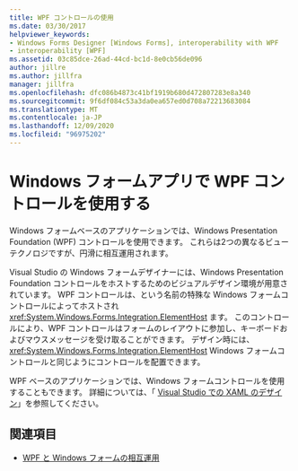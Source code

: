```yaml
---
title: WPF コントロールの使用
ms.date: 03/30/2017
helpviewer_keywords:
- Windows Forms Designer [Windows Forms], interoperability with WPF
- interoperability [WPF]
ms.assetid: 03c85dce-26ad-44cd-bc1d-8e0cb56de096
author: jillre
ms.author: jillfra
manager: jillfra
ms.openlocfilehash: dfc086b4873c41bf1919b680d472807283e8a340
ms.sourcegitcommit: 9f6df084c53a3da0ea657ed0d708a72213683084
ms.translationtype: MT
ms.contentlocale: ja-JP
ms.lasthandoff: 12/09/2020
ms.locfileid: "96975202"
---
```

# <a name="use-wpf-controls-in-windows-forms-apps"></a>Windows フォームアプリで WPF コントロールを使用する

Windows フォームベースのアプリケーションでは、Windows Presentation Foundation (WPF) コントロールを使用できます。 これらは2つの異なるビューテクノロジですが、円滑に相互運用されます。

Visual Studio の Windows フォームデザイナーには、Windows Presentation Foundation コントロールをホストするためのビジュアルデザイン環境が用意されています。 WPF コントロールは、という名前の特殊な Windows フォームコントロールによってホストされ <xref:System.Windows.Forms.Integration.ElementHost> ます。 このコントロールにより、WPF コントロールはフォームのレイアウトに参加し、キーボードおよびマウスメッセージを受け取ることができます。 デザイン時には、 <xref:System.Windows.Forms.Integration.ElementHost> Windows フォームコントロールと同じようにコントロールを配置できます。

WPF ベースのアプリケーションでは、Windows フォームコントロールを使用することもできます。 詳細については、「 [Visual Studio での XAML のデザイン](/visualstudio/xaml-tools/designing-xaml-in-visual-studio)」を参照してください。

## <a name="see-also"></a>関連項目

- [WPF と Windows フォームの相互運用](/dotnet/framework/wpf/advanced/wpf-and-windows-forms-interoperation)
